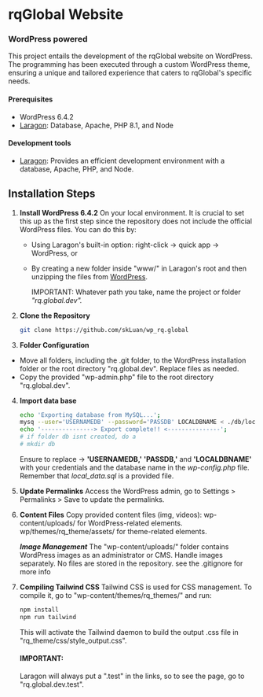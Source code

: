 # rqGlobal Website
### WordPress powered
This project entails the development of the rqGlobal website on WordPress.
The programming has been executed through a custom WordPress theme, ensuring a unique and tailored experience that caters to rqGlobal's specific needs.

#### Prerequisites

- WordPress 6.4.2
- [Laragon](https://laragon.org/): Database, Apache, PHP 8.1, and Node

#### Development tools
- [Laragon](https://laragon.org/): Provides an efficient development environment with a database, Apache, PHP, and Node.

## Installation Steps

1. **Install WordPress 6.4.2**
    On your local environment. It is crucial to set this up as the first step since the repository does not include the official WordPress files. You can do this by:
    - Using Laragon's built-in option: right-click -> quick app -> WordPress, or
    - By creating a new folder inside "www/" in Laragon's root and then unzipping the files from [WordPress](https://wordpress.org/download/).


        IMPORTANT: Whatever path you take, name the project or folder *"rq.global.dev".*

2. **Clone the Repository**
   ```bash
   git clone https://github.com/skLuan/wp_rq.global
3. **Folder Configuration**
-    Move all folders, including the .git folder, to the WordPress installation folder or the root directory "rq.global.dev".
    Replace files as needed.
-    Copy the provided "wp-admin.php" file to the root directory "rq.global.dev".

4. **Import data base**
    ```bash
    echo 'Exporting database from MySQL...';
    mysq --user='USERNAMEDB' --password='PASSDB' LOCALDBNAME < ./db/local_data.sql
    echo '---------------> Export complete!! <---------------';
    # if folder db isnt created, do a
    # mkdir db
    ```
    Ensure to replace -> **'USERNAMEDB,'** **'PASSDB,'** and **'LOCALDBNAME'**
    with your credentials and the database name in the *wp-config.php* file.
    Remember that *local_data.sql* is a provided file.
   
6. **Update Permalinks**
    Access the WordPress admin, go to Settings > Permalinks > Save to update the permalinks.

7. **Content Files**
    Copy provided content files (img, videos):
        wp-content/uploads/ for WordPress-related elements.
        wp/themes/rq_theme/assets/ for theme-related elements.
        
      ***Image Management***
    The "wp-content/uploads/" folder contains WordPress images as an administrator or CMS. Handle images separately. No files are stored in the repository. see the .gitignore for more info 
        
8. **Compiling Tailwind CSS**
    Tailwind CSS is used for CSS management. To compile it, go to "wp-content/themes/rq_themes/" and run:
    ```bash
    npm install
    npm run tailwind
    ```
    This will activate the Tailwind daemon to build the output .css file in "rq_theme/css/style_output.css".
    
    #### IMPORTANT:
    Laragon will always put a ".test" in the links, so to see the page, go to "rq.global.dev.test".

